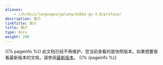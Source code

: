 ```yaml
---
aliases:
    - /zh/docs/languages/golang/dubbo-go-3.0/preface/
description: 简介
linkTitle: 简介
title: 简介
type: docs
weight: 200
---
```




{{% pageinfo %}} 此文档已经不再维护。您当前查看的是快照版本。如果想要查看最新版本的文档，请参阅[最新版本](/zh-cn/overview/mannual/golang-sdk/preface/design/architecture/)。
{{% /pageinfo %}}
